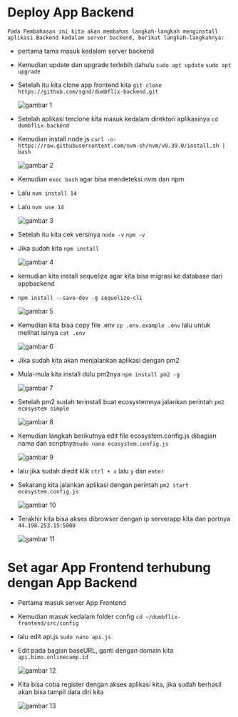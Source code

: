 # Deploy App Backend
    Pada Pembahasan ini kita akan membahas langkah-langkah menginstall aplikasi Backend kedalam server backend, berikut langkah-langkahnya:

 * pertama tama masuk kedalam server backend
 * Kemudian update dan upgrade terlebih dahulu `sudo apt update` `sudo apt upgrade`
 * Setelah itu kita clone app frontend kita `git clone https://github.com/sgnd/dumbflix-backend.git`

     ![gambar 1](assets/be1.png)

 * Setelah aplikasi terclone kita masuk kedalam direktori aplikasinya `cd dumbflix-backend`
 * Kemudian install node js `curl -o- https://raw.githubusercontent.com/nvm-sh/nvm/v0.39.0/install.sh | bash`

     ![gambar 2](assets/be2.png)

 * Kemudian `exec bash` agar bisa mendeteksi nvm dan npm
 * Lalu `nvm install 14`
 * Lalu `nvm use 14`

     ![gambar 3](assets/be3.png)

 * Setelah itu kita cek versinya `node -v` `npm -v`
 * Jika sudah kita `npm install`

     ![gambar 4](assets/be4.png)

 * kemudian kita install sequelize agar kita bisa migrasi ke database dari appbackend
 * `npm install --save-dev -g sequelize-cli`

     ![gambar 5](assets/be6.png)

 * Kemudian kita bisa copy file .env `cp .env.example .env` lalu untuk melihat isinya `cat .env`

     ![gambar 6](assets/be7.png)

 * Jika sudah kita akan menjalankan aplikasi dengan pm2
 * Mula-mula kita install dulu pm2nya `npm install pm2 -g`

     ![gambar 7](assets/be9.png)

 * Setelah pm2 sudah terinstall buat ecosystemnya jalankan perintah `pm2 ecosystem simple`

     ![gambar 8](assets/be10.png)

 * Kemudian langkah berikutnya edit file ecosystem.config.js dibagian nama dan scriptnya`sudo nano ecosystem.config.js`

     ![gambar 9](assets/be11.png)

 * lalu jika sudah diedit klik `ctrl + x` lalu `y` dan `enter`
 * Sekarang kita jalankan aplikasi dengan perintah `pm2 start ecosystem.config.js`

     ![gambar 10](assets/be12.png)

 * Terakhir kita bisa akses dibrowser dengan ip serverapp kita dan portnya `44.198.253.15:5000` 

     ![gambar 11](assets/be13.png)

# Set agar App Frontend terhubung dengan App Backend

 * Pertama masuk server App Frontend
 * Kemudian masuk kedalam folder config `cd ~/dumbflix-frontend/src/config`
 * lalu edit api.js `sudo nano api.js`
 * Edit pada bagian baseURL, ganti dengan domain kita `api.bimo.onlinecamp.id`  

     ![gambar 12](assets/befe1.png)

 * Kita bisa coba register dengan akses aplikasi kita, jika sudah berhasil akan bisa tampil data diri kita

     ![gambar 13](assets/befe2.png)